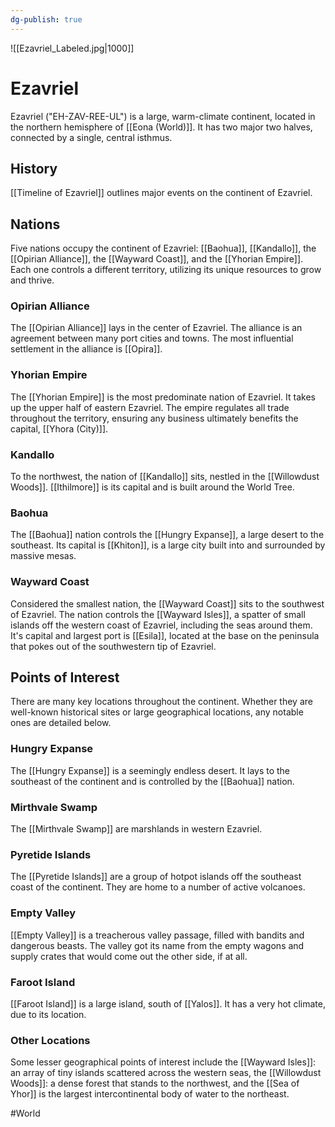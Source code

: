 ```yaml
---
dg-publish: true
---
```


![[Ezavriel_Labeled.jpg|1000]]

# Ezavriel
Ezavriel ("EH-ZAV-REE-UL") is a large, warm-climate continent, located in the northern hemisphere of [[Eona (World)]]. It has two major two halves, connected by a single, central isthmus. 

## History
[[Timeline of Ezavriel]] outlines major events on the continent of Ezavriel. 

## Nations
Five nations occupy the continent of Ezavriel: [[Baohua]], [[Kandallo]], the [[Opirian Alliance]], the [[Wayward Coast]], and the [[Yhorian Empire]]. Each one controls a different territory, utilizing its unique resources to grow and thrive. 

### Opirian Alliance
The [[Opirian Alliance]] lays in the center of Ezavriel. The alliance is an agreement between many port cities and towns. The most influential settlement in the alliance is [[Opira]].

### Yhorian Empire
The [[Yhorian Empire]] is the most predominate nation of Ezavriel. It takes up the upper half of eastern Ezavriel. The empire regulates all trade throughout the territory, ensuring any business ultimately benefits the capital, [[Yhora (City)]].

### Kandallo
To the northwest, the nation of [[Kandallo]] sits, nestled in the [[Willowdust Woods]]. [[Ithilmore]] is its capital and is built around the World Tree.

### Baohua
The [[Baohua]] nation controls the [[Hungry Expanse]], a large desert to the southeast. Its capital is [[Khiton]], is a large city built into and surrounded by massive mesas. 

### Wayward Coast
Considered the smallest nation, the [[Wayward Coast]] sits to the southwest of Ezavriel. The nation controls the [[Wayward Isles]], a spatter of small islands off the western coast of Ezavriel, including the seas around them. It's capital and largest port is [[Esila]], located at the base on the peninsula that pokes out of the southwestern tip of Ezavriel. 

## Points of Interest
There are many key locations throughout the continent. Whether they are well-known historical sites or large geographical locations, any notable ones are detailed below. 

### Hungry Expanse
The [[Hungry Expanse]] is a seemingly endless desert. It lays to the southeast of the continent and is controlled by the [[Baohua]] nation.

### Mirthvale Swamp
The [[Mirthvale Swamp]] are marshlands in western Ezavriel. 

### Pyretide Islands
The [[Pyretide Islands]] are a group of hotpot islands off the southeast coast of the continent. They are home to a number of active volcanoes. 

### Empty Valley
[[Empty Valley]] is a treacherous valley passage, filled with bandits and dangerous beasts. The valley got its name from the empty wagons and supply crates that would come out the other side, if at all. 

### Faroot Island
[[Faroot Island]] is a large island, south of [[Yalos]]. It has a very hot climate, due to its location. 

### Other Locations
Some lesser geographical points of interest include the [[Wayward Isles]]: an array of tiny islands scattered across the western seas, the [[Willowdust Woods]]: a dense forest that stands to the northwest, and the [[Sea of Yhor]] is the largest intercontinental body of water to the northeast. 

#World
